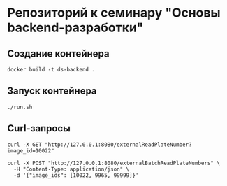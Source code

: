 # Репозиторий к семинару "Основы backend-разработки"

## Создание контейнера

```
docker build -t ds-backend .
```

## Запуск контейнера
```
./run.sh
```

## Curl-запросы
```
curl -X GET "http://127.0.0.1:8080/externalReadPlateNumber?image_id=10022"
```

```
curl -X POST "http://127.0.0.1:8080/externalBatchReadPlateNumbers" \
  -H "Content-Type: application/json" \
  -d '{"image_ids": [10022, 9965, 99999]}'
```